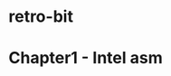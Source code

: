 # retro-bit
                                                                                
# Chapter1 - Intel asm
